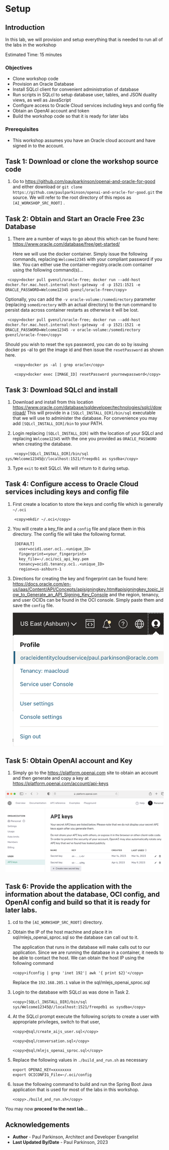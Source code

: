 # Setup

## Introduction

In this lab, we will provision and setup everything that is needed to run all of the labs in the workshop

Estimated Time: 15 minutes

### Objectives

* Clone workshop code
* Provision an Oracle Database
* Install SQLcl client for convenient administration of database
* Run scripts in SQLcl to setup database user, tables, and JSON duality views, as well as JavaScript
* Configure access to Oracle Cloud services including keys and config file
* Obtain an OpenAI account and token
* Build the workshop code so that it is ready for later labs

### Prerequisites

- This workshop assumes you have an Oracle cloud account and have signed in to the account.

## Task 1: Download or clone the workshop source code

1.    Go to https://github.com/paulparkinson/openai-and-oracle-for-good and either download or `git clone https://github.com/paulparkinson/openai-and-oracle-for-good.git` the source.
      We will refer to the root directory of this repos as `[AI_WORKSHOP_SRC_ROOT]` .


## Task 2: Obtain and Start an Oracle Free 23c Database

1.    There are a number of ways to go about this which can be found here: https://www.oracle.com/database/free/get-started/

      Here we will use the docker container. Simply issue the following commands, replacing `Welcome12345` with your compliant password if you like.
      You can either use the container-registry.oracle.com container using the following command(s)...

   ```
    <copy>docker pull gvenzl/oracle-free; docker run --add-host docker.for.mac.host.internal:host-gateway -d -p 1521:1521 -e ORACLE_PASSWORD=Welcome12345 gvenzl/oracle-free</copy>
   ```

Optionally, you can add the `-v oracle-volume:/somedirectory` parameter (replacing `somedirectory` with an actual directory) to the run command to persist data across container restarts as otherwise it will be lost.

   ```
    <copy>docker pull gvenzl/oracle-free; docker run --add-host docker.for.mac.host.internal:host-gateway -d -p 1521:1521 -e ORACLE_PASSWORD=Welcome12345 -v oracle-volume:/somedirectory gvenzl/oracle-free</copy>
   ```

Should you wish to reset the sys password, you can do so by issuing docker ps -al to get the image id and then issue the `resetPassword` as shown here.

```
    <copy>docker ps -al | grep oracle</copy>
```

```
    <copy>docker exec [IMAGE_ID] resetPassword yournewpassword</copy>
```

## Task 3: Download SQLcl and install

1.    Download and install from this location https://www.oracle.com/database/sqldeveloper/technologies/sqlcl/download/
      This will provide in a `[SQLcl_INSTALL_DIR]/bin/sql` executable that we will use to administer the database. For convenience you may add `[SQLcl_INSTALL_DIR]/bin` to your PATH.

2.    Login  replacing `[SQLcl_INSTALL_DIR]` with the location of your SQLcl
      and replacing `Welcome12345` with the one you provided as `ORACLE_PASSWORD` when creating the database.
```
    <copy>[SQLcl_INSTALL_DIR]/bin/sql  sys/Welcome12345@//localhost:1521/freepdb1 as sysdba</copy>
```
3.    Type `exit` to exit SQLcl. We will return to it during setup.


## Task 4: Configure access to Oracle Cloud services including keys and config file

1. First create a location to store the keys and config file which is generally `~/.oci`

```
    <copy>mkdir ~/.oci</copy>
```

2. You will create a key_file and a `config` file and place them in this directory. The config file will take the following format.

```
    [DEFAULT]
      user=ocid1.user.oc1..<unique_ID>
      fingerprint=<your_fingerprint>
      key_file=~/.oci/oci_api_key.pem
      tenancy=ocid1.tenancy.oc1..<unique_ID>
      region=us-ashburn-1
```

3. Directions for creating the key and fingerprint can be found here: https://docs.oracle.com/en-us/iaas/Content/API/Concepts/apisigningkey.htm#apisigningkey_topic_How_to_Generate_an_API_Signing_Key_Console
   and the region, tenancy, and user OCIDs can be found in the OCI console. Simply paste them and save the `config` file.

   ![OCI Setup](images/OCIInfo.png " ")

## Task 5: Obtain OpenAI account and Key

1. Simply go to the https://platform.openai.com site to obtain an account and then generate and copy a key at https://platform.openai.com/account/api-keys

![OpenAI Setup](images/openaisignup.png " ")

## Task 6: Provide the application with the information about the database, OCI config, and OpenAI config and build so that it is ready for later labs.

1. cd to the `[AI_WORKSHOP_SRC_ROOT]` directory.

2. Obtain the IP of the host machine and place it in sql/mlejs_openai_sproc.sql so the database can call out to it.

    The application that runs in the database will make calls out to our application. Since we are running the database in a container, it needs to be able to contact the host.  We can obtain the host IP using the following command

    ```
    <copy>ifconfig | grep 'inet 192'| awk '{ print $2}'</copy>
    ```

    Replace the `192.168.205.1` value in the sql/mlejs_openai_sproc.sql

3. Login to the database with SQLcl as was done in Task 2.

    ```
    <copy>[SQLcl_INSTALL_DIR]/bin/sql  sys/Welcome12345@//localhost:1521/freepdb1 as sysdba</copy>
    ```

4. At the SQLcl prompt execute the following scripts to create a user with appropriate privileges, switch to that user,

    ```
    <copy>@sql/create_aijs_user.sql</copy>
    ```

    ```
    <copy>@sql/conversation.sql</copy>
    ```

    ```
    <copy>@sql/mlejs_openai_sproc.sql</copy>
    ```

5. Replace the following values in `./build_and_run.sh` as necessary

    ```
   export OPENAI_KEY=xxxxxxxx
   export OCICONFIG_File=~/.oci/config
    ```

6. Issue the following command to build and run the Spring Boot Java application that is used for most of the labs in this workshop.

    ```
    <copy>./build_and_run.sh</copy>
    ```

You may now **proceed to the next lab.**..

## Acknowledgements

* **Author** - Paul Parkinson, Architect and Developer Evangelist
* **Last Updated By/Date** - Paul Parkinson, 2023
